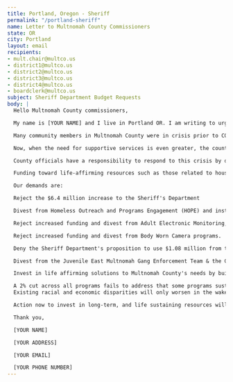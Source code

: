 ```yaml
---
title: Portland, Oregon - Sheriff
permalink: "/portland-sheriff"
name: Letter to Multnomah County Commissioners
state: OR
city: Portland
layout: email
recipients:
- mult.chair@multco.us
- district1@multco.us
- district2@multco.us
- district3@multco.us
- district4@multco.us
- boardclerk@multco.us
subject: Sheriff Department Budget Requests
body: |
  Hello Multnomah County commissioners,

  My name is [YOUR NAME] and I live in Portland OR. I am writing to urge that the county divest from the systems of incarceration and policing, and instead invest in life affirming, sustainable, and self-determined community resources.

  Many community members in Multnomah County were in crisis prior to COVID-19, and while we do not yet know the full impact of this pandemic, we know that those who will be most affected by it are communities who are already socially and economically marginalized.

  Now, when the need for supportive services is even greater, the county has instead proposed increases towards programs like gang enforcement teams, electronic monitoring, body cameras, and increased jail funding.

  County officials have a responsibility to respond to this crisis by distributing resources that allow communities to survive and thrive - solutions can not revolve around criminalization, jail time, houseless encampment sweeps, or the surveillance and harassment of Black neighborhoods and immigrant communities through anti-gang policing.

  Funding toward life-affirming resources such as those related to housing, access to health care, and food security, must be prioritized, especially in the midst of a major budget shortfall. Difficult decisions made now will have reverberating impacts well into our future. We can make the choice to fund people, not policing & incarceration.

  Our demands are:

  Reject the $6.4 million increase to the Sheriff's Department

  Divest from Homeless Outreach and Programs Engagement (HOPE) and instead direct resources towards dignified temporary and permanent housing and rent relief; halt sweeps of houseless encampments and other villages.

  Reject increased funding and divest from Adult Electronic Monitoring, Adult Field Supervision.

  Reject increased funding and divest from Body Worn Camera programs.

  Deny the Sheriff Department's proposition to use $1.08 million from the general fund to keep Dorm 15 at Inverness Jail from closing.

  Divest from the Juvenile East Multnomah Gang Enforcement Team & the Gang Enforcement Deputy.

  Invest in life affirming solutions to Multnomah County's needs by building up community-based and peer-led services and resources. No reductions in the Housing Stabilization for Vulnerable Populations, an d the Aging, Disability, and Veterans Services Division (ADVSD) Safety Net Program.

  A 2% cut across all programs fails to address that some programs sustain networks for survival, while others do not. The economic impact of COVID-19 instead requires a complete reimagining of how we allocate county resources, and makes clear the necessity for prioritizing investments in communities' health and well-being. The county can address its $58 million (and growing) deficit in the $1.98 billion budget by divesting from the violence of policing and incarceration. The systems of policing and incarceration have no role in public health or safety; prisons and jails are vectors for the spread of COVID-19 and have always been antithetical to public health.
  Existing racial and economic disparities will only worsen in the wake of this ongoing crisis. We know that this virus is disproportionately affecting Black and brown communities & that this disparity is caused by racist systems that affect how and when people receive care.

  Action now to invest in long-term, and life sustaining resources will serve to insulate our communities from the effects of this pandemic in the future. We know that meeting the basic needs of our communities is the only way to ensure their health and safety.

  Thank you,

  [YOUR NAME]

  [YOUR ADDRESS]

  [YOUR EMAIL]

  [YOUR PHONE NUMBER]
---
```


